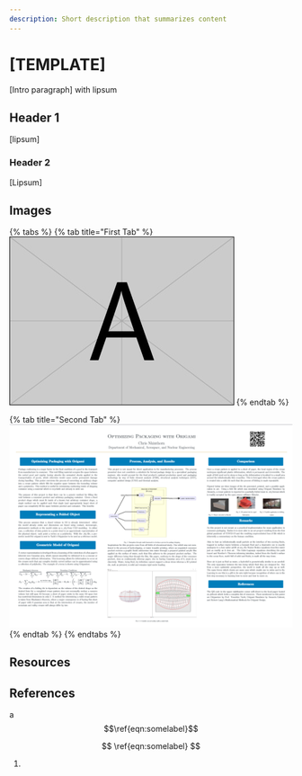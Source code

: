 ```yaml
---
description: Short description that summarizes content
---
```


# \[TEMPLATE]

\[Intro paragraph] with lipsum&#x20;

## Header 1

\[lipsum]

### Header 2&#x20;

\[Lipsum]

## Images

{% tabs %}
{% tab title="First Tab" %}
![Use the Convert to Block formatting option when replacing this image. ](<../../.gitbook/assets/image (5) (2).png>)
{% endtab %}

{% tab title="Second Tab" %}
![](<../../.gitbook/assets/image (4).png>)
{% endtab %}
{% endtabs %}

## Resources

## References

a $$\ref{eqn:somelabel}$$

$$
\ref{eqn:somelabel}
$$

1.
